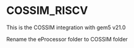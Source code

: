 # COSSIM_RISCV
This is the COSSIM integration with gem5 v21.0 

Rename the eProcessor folder to COSSIM folder
